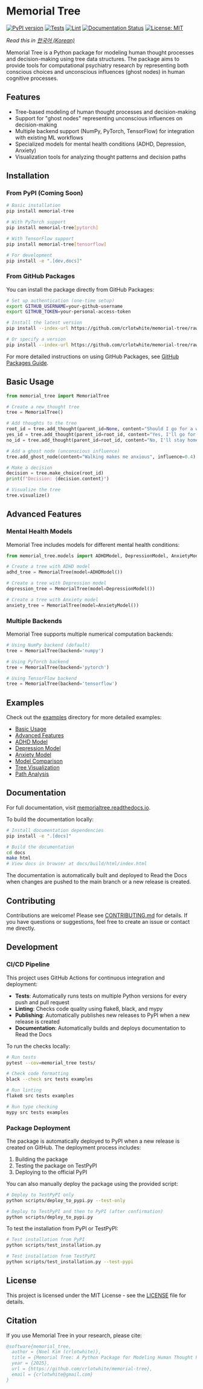 # Memorial Tree

[![PyPI version](https://badge.fury.io/py/memorial-tree.svg)](https://badge.fury.io/py/memorial-tree)
[![Tests](https://github.com/crlotwhite/memorial-tree/actions/workflows/test.yml/badge.svg)](https://github.com/crlotwhite/memorial-tree/actions/workflows/test.yml)
[![Lint](https://github.com/crlotwhite/memorial-tree/actions/workflows/lint.yml/badge.svg)](https://github.com/crlotwhite/memorial-tree/actions/workflows/lint.yml)
[![Documentation Status](https://readthedocs.io/en/latest/?badge=latest)](https://memorial-tree.readthedocs.io/en/latest/?badge=latest)
[![License: MIT](https://img.shields.io/badge/License-MIT-yellow.svg)](https://opensource.org/licenses/MIT)

*Read this in [한국어 (Korean)](README.ko.md)*

Memorial Tree is a Python package for modeling human thought processes and decision-making using tree data structures. The package aims to provide tools for computational psychiatry research by representing both conscious choices and unconscious influences (ghost nodes) in human cognitive processes.

## Features

- Tree-based modeling of human thought processes and decision-making
- Support for "ghost nodes" representing unconscious influences on decision-making
- Multiple backend support (NumPy, PyTorch, TensorFlow) for integration with existing ML workflows
- Specialized models for mental health conditions (ADHD, Depression, Anxiety)
- Visualization tools for analyzing thought patterns and decision paths

## Installation

### From PyPI (Coming Soon)

```bash
# Basic installation
pip install memorial-tree

# With PyTorch support
pip install memorial-tree[pytorch]

# With TensorFlow support
pip install memorial-tree[tensorflow]

# For development
pip install -e ".[dev,docs]"
```

### From GitHub Packages

You can install the package directly from GitHub Packages:

```bash
# Set up authentication (one-time setup)
export GITHUB_USERNAME=your-github-username
export GITHUB_TOKEN=your-personal-access-token

# Install the latest version
pip install --index-url https://github.com/crlotwhite/memorial-tree/raw/main/dist/ memorial-tree

# Or specify a version
pip install --index-url https://github.com/crlotwhite/memorial-tree/raw/main/dist/ memorial-tree==0.1.0
```

For more detailed instructions on using GitHub Packages, see [GitHub Packages Guide](docs/github_packages.md).

## Basic Usage

```python
from memorial_tree import MemorialTree

# Create a new thought tree
tree = MemorialTree()

# Add thoughts to the tree
root_id = tree.add_thought(parent_id=None, content="Should I go for a walk?")
yes_id = tree.add_thought(parent_id=root_id, content="Yes, I'll go for a walk", weight=0.7)
no_id = tree.add_thought(parent_id=root_id, content="No, I'll stay home", weight=0.3)

# Add a ghost node (unconscious influence)
tree.add_ghost_node(content="Walking makes me anxious", influence=0.4)

# Make a decision
decision = tree.make_choice(root_id)
print(f"Decision: {decision.content}")

# Visualize the tree
tree.visualize()
```

## Advanced Features

### Mental Health Models

Memorial Tree includes models for different mental health conditions:

```python
from memorial_tree.models import ADHDModel, DepressionModel, AnxietyModel

# Create a tree with ADHD model
adhd_tree = MemorialTree(model=ADHDModel())

# Create a tree with Depression model
depression_tree = MemorialTree(model=DepressionModel())

# Create a tree with Anxiety model
anxiety_tree = MemorialTree(model=AnxietyModel())
```

### Multiple Backends

Memorial Tree supports multiple numerical computation backends:

```python
# Using NumPy backend (default)
tree = MemorialTree(backend='numpy')

# Using PyTorch backend
tree = MemorialTree(backend='pytorch')

# Using TensorFlow backend
tree = MemorialTree(backend='tensorflow')
```

## Examples

Check out the [examples](examples/) directory for more detailed examples:

- [Basic Usage](examples/basic_usage.py)
- [Advanced Features](examples/advanced_features_example.py)
- [ADHD Model](examples/adhd_model_example.py)
- [Depression Model](examples/depression_model_example.py)
- [Anxiety Model](examples/anxiety_model_example.py)
- [Model Comparison](examples/model_comparison_example.py)
- [Tree Visualization](examples/tree_visualization_example.py)
- [Path Analysis](examples/path_analysis_example.py)

## Documentation

For full documentation, visit [memorialtree.readthedocs.io](https://memorialtree.readthedocs.io).

To build the documentation locally:

```bash
# Install documentation dependencies
pip install -e ".[docs]"

# Build the documentation
cd docs
make html
# View docs in browser at docs/build/html/index.html
```

The documentation is automatically built and deployed to Read the Docs when changes are pushed to the main branch or a new release is created.

## Contributing

Contributions are welcome! Please see [CONTRIBUTING.md](CONTRIBUTING.md) for details. If you have questions or suggestions, feel free to create an issue or contact me directly.

## Development

### CI/CD Pipeline

This project uses GitHub Actions for continuous integration and deployment:

- **Tests**: Automatically runs tests on multiple Python versions for every push and pull request
- **Linting**: Checks code quality using flake8, black, and mypy
- **Publishing**: Automatically publishes new releases to PyPI when a new release is created
- **Documentation**: Automatically builds and deploys documentation to Read the Docs

To run the checks locally:

```bash
# Run tests
pytest --cov=memorial_tree tests/

# Check code formatting
black --check src tests examples

# Run linting
flake8 src tests examples

# Run type checking
mypy src tests examples
```

### Package Deployment

The package is automatically deployed to PyPI when a new release is created on GitHub. The deployment process includes:

1. Building the package
2. Testing the package on TestPyPI
3. Deploying to the official PyPI

You can also manually deploy the package using the provided script:

```bash
# Deploy to TestPyPI only
python scripts/deploy_to_pypi.py --test-only

# Deploy to TestPyPI and then to PyPI (after confirmation)
python scripts/deploy_to_pypi.py
```

To test the installation from PyPI or TestPyPI:

```bash
# Test installation from PyPI
python scripts/test_installation.py

# Test installation from TestPyPI
python scripts/test_installation.py --test-pypi
```

## License

This project is licensed under the MIT License - see the [LICENSE](LICENSE) file for details.

## Citation

If you use Memorial Tree in your research, please cite:

```bibtex
@software{memorial_tree,
  author = {Noel Kim (crlotwhite)},
  title = {Memorial Tree: A Python Package for Modeling Human Thought Processes},
  year = {2025},
  url = {https://github.com/crlotwhite/memorial-tree},
  email = {crlotwhite@gmail.com}
}
```